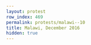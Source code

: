```yaml
---
layout: protest
row_index: 469
permalink: protests/malawi--10
title: Malawi, December 2016
hidden: true
---
```


